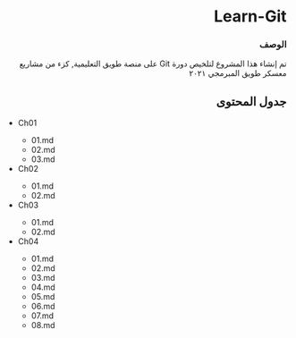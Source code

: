 <div dir="rtl">

# Learn-Git

### الوصف
<div dir="rtl">

تم إنشاء هذا المشروع لتلخيص دورة Git على منصة طويق التعليمية, كزء من مشاريع معسكر طويق المبرمجي ٢٠٢١
</div>


## جدول المحتوى
<ul>
<div dir="ltr">

  <li>Ch01</li>
  <ul>
    <li>01.md</li>
    <li>02.md</li>
    <li>03.md</li>
  </ul>

  <li>Ch02</li>
  <ul>
    <li>01.md</li>
    <li>02.md</li>
  </ul>

 <li>Ch03</li>
  <ul>
    <li>01.md</li>
    <li>02.md</li>
  </ul>
 <li>Ch04</li>
  <ul>
    <li>01.md</li>
    <li>02.md</li> 
    <li>03.md</li>
    <li>04.md</li>
    <li>05.md</li>
    <li>06.md</li>
    <li>07.md</li>
    <li>08.md</li>
  </ul>

</div>
</ul>

</div>
